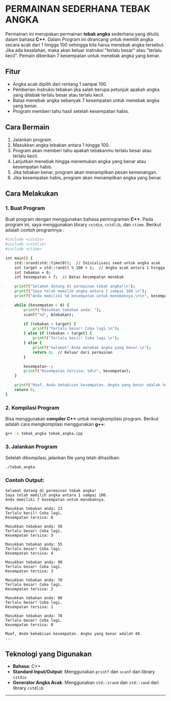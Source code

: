# PERMAINAN SEDERHANA TEBAK ANGKA

Permainan ini merupakan permainan **tebak angka** sederhana yang ditulis dalam bahasa **C++**. Dalam Program ini dirancang untuk memilih angka secara acak dari 1 hingga 100 sehingga kita harus menebak angka tersebut. Jika ada kesalahan, maka akan keluar instruksi "terlalu besar" atau "terlalu kecil". Pemain diberikan 7 kesempatan untuk menebak angka yang benar.

## Fitur
- Angka acak dipilih dari rentang 1 sampai 100.
- Pemberian instruksi tebakan jika salah berupa petunjuk apakah angka yang ditebak terlalu besar atau terlalu kecil.
- Batas menebak angka sebanyak 7 kesempatan untuk menebak angka yang benar.
- Program memberi tahu hasil setelah kesempatan habis.

## Cara Bermain
1. Jalankan program.
2. Masukkan angka tebakan antara 1 hingga 100.
3. Program akan memberi tahu apakah tebakanmu terlalu besar atau terlalu kecil.
4. Lanjutkan menebak hingga menemukan angka yang benar atau kesempatan habis.
5. Jika tebakan benar, program akan menampilkan pesan kemenangan.
6. Jika kesempatan habis, program akan menampilkan angka yang benar.

## Cara Melakukan

### 1. Buat Program
Buat program dengan menggunakan bahasa pemrograman **C++**. Pada program ini, saya menggunakan library `cstdio`, `cstdlib`, dan `ctime`.
Berikut adalah contoh programnya :

```bash
#include <cstdio>
#include <cstdlib>
#include <ctime>

int main() {
    std::srand(std::time(0));  // Inisialisasi seed untuk angka acak
    int target = std::rand() % 100 + 1;  // Angka acak antara 1 hingga 100
    int tebakan = 0;
    int kesempatan = 7;  // Batas kesempatan menebak

    printf("Selamat datang di permainan tebak angka!\n");
    printf("Saya telah memilih angka antara 1 sampai 100.\n");
    printf("Anda memiliki %d kesempatan untuk menebaknya.\n\n", kesempatan);

    while (kesempatan > 0) {
        printf("Masukkan tebakan anda: ");
        scanf("%d", &tebakan);

        if (tebakan > target) {
            printf("Terlalu besar! Coba lagi.\n");
        } else if (tebakan < target) {
            printf("Terlalu kecil! Coba lagi.\n");
        } else {
            printf("Selamat! Anda menebak angka yang benar.\n");
            return 0;  // Keluar dari permainan
        }

        kesempatan--;
        printf("Kesempatan tersisa: %d\n", kesempatan);
    }

    printf("Maaf, Anda kehabisan kesempatan. Angka yang benar adalah %d.\n", target);
    return 0;
}

```

### 2. Kompilasi Program
Bisa menggunakan **compiler C++** untuk mengkompilasi program. Berikut adalah cara mengkompilasi menggunakan **g++**:

```bash
g++ -o tebak_angka tebak_angka.cpp
```

### 3. Jalankan Program
Setelah dikompilasi, jalankan file yang telah dihasilkan:

```bash
./tebak_angka
```

### Contoh Output:

```
Selamat datang di permainan tebak angka!
Saya telah memilih angka antara 1 sampai 100.
Anda memiliki 7 kesempatan untuk menebaknya.

Masukkan tebakan anda: 23
Terlalu kecil! Coba lagi.
Kesempatan tersisa: 6

Masukkan tebakan anda: 50
Terlalu besar! Coba lagi.
Kesempatan tersisa: 5

Masukkan tebakan anda: 55
Terlalu besar! Coba lagi.
Kesempatan tersisa: 4

Masukkan tebakan anda: 90
Terlalu besar! Coba lagi.
Kesempatan tersisa: 3

Masukkan tebakan anda: 70
Terlalu besar! Coba lagi.
Kesempatan tersisa: 2

Masukkan tebakan anda: 80
Terlalu besar! Coba lagi.
Kesempatan tersisa: 1

Masukkan tebakan anda: 78
Terlalu besar! Coba lagi.
Kesempatan tersisa: 0

Maaf, Anda kehabisan kesempatan. Angka yang benar adalah 40.
...
```

## Teknologi yang Digunakan
- **Bahasa**: C++
- **Standard Input/Output**: Menggunakan `printf` dan `scanf` dari library `cstdio`
- **Generator Angka Acak**: Menggunakan `std::srand` dan `std::rand` dari library `cstdlib`


---
